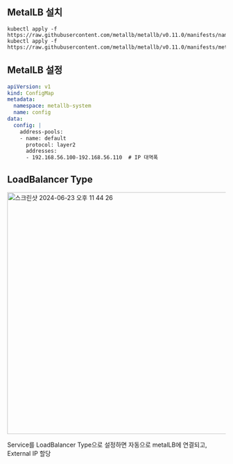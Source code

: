 ## MetalLB 설치

```shell
kubectl apply -f https://raw.githubusercontent.com/metallb/metallb/v0.11.0/manifests/namespace.yaml
kubectl apply -f https://raw.githubusercontent.com/metallb/metallb/v0.11.0/manifests/metallb.yaml
```

## MetalLB 설정

```yaml
apiVersion: v1
kind: ConfigMap
metadata:
  namespace: metallb-system
  name: config
data:
  config: |
    address-pools:
    - name: default
      protocol: layer2
      addresses:
      - 192.168.56.100-192.168.56.110  # IP 대역폭
```

## LoadBalancer Type
<img width="557" alt="스크린샷 2024-06-23 오후 11 44 26" src="https://github.com/jemlog/tech-study/assets/82302520/9b909119-eccb-4e32-a83b-841c4c1ec326">

Service를 LoadBalancer Type으로 설정하면 자동으로 metalLB에 연결되고, External IP 할당